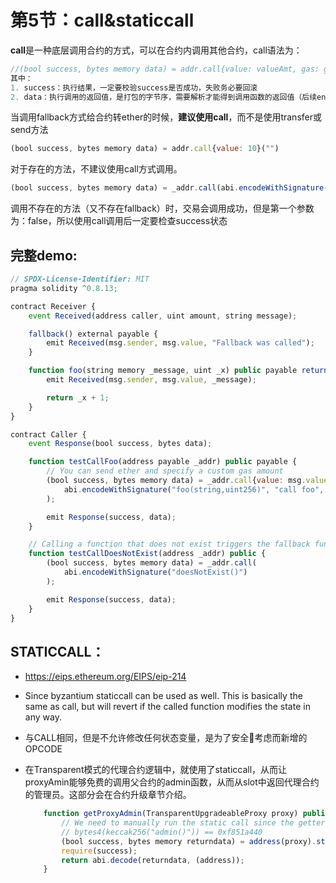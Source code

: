 # 第5节：call&staticcall

**call**是一种底层调用合约的方式，可以在合约内调用其他合约，call语法为：

```js
//(bool success, bytes memory data) = addr.call{value: valueAmt, gas: gasAmt}(abi.encodeWithSignature("foo(string,uint256)", 参数1, 参数2)
其中：
1. success：执行结果，一定要校验success是否成功，失败务必要回滚
2. data：执行调用的返回值，是打包的字节序，需要解析才能得到调用函数的返回值（后续encode_decode详解）
```

当调用fallback方式给合约转ether的时候，**建议使用call**，而不是使用transfer或send方法

```js
(bool success, bytes memory data) = addr.call{value: 10}("")
```

对于存在的方法，不建议使用call方式调用。

```js
(bool success, bytes memory data) = _addr.call(abi.encodeWithSignature("doesNotExist()"));
```

调用不存在的方法（又不存在fallback）时，交易会调用成功，但是第一个参数为：false，所以使用call调用后一定要检查success状态



## 完整demo:

```js
// SPDX-License-Identifier: MIT
pragma solidity ^0.8.13;

contract Receiver {
    event Received(address caller, uint amount, string message);

    fallback() external payable {
        emit Received(msg.sender, msg.value, "Fallback was called");
    }

    function foo(string memory _message, uint _x) public payable returns (uint) {
        emit Received(msg.sender, msg.value, _message);

        return _x + 1;
    }
}

contract Caller {
    event Response(bool success, bytes data);

    function testCallFoo(address payable _addr) public payable {
        // You can send ether and specify a custom gas amount
        (bool success, bytes memory data) = _addr.call{value: msg.value, gas: 5000}(
            abi.encodeWithSignature("foo(string,uint256)", "call foo", 123)
        );

        emit Response(success, data);
    }

    // Calling a function that does not exist triggers the fallback function.
    function testCallDoesNotExist(address _addr) public {
        (bool success, bytes memory data) = _addr.call(
            abi.encodeWithSignature("doesNotExist()")
        );

        emit Response(success, data);
    }
}
```



## STATICCALL：

- https://eips.ethereum.org/EIPS/eip-214

- Since byzantium staticcall can be used as well. This is basically the same as call, but will revert if the called function modifies the state in any way.

- 与CALL相同，但是不允许修改任何状态变量，是为了安全🔐考虑而新增的OPCODE

- 在Transparent模式的代理合约逻辑中，就使用了staticcall，从而让proxyAmin能够免费的调用父合约的admin函数，从而从slot中返回代理合约的管理员。这部分会在合约升级章节介绍。

  ```js
      function getProxyAdmin(TransparentUpgradeableProxy proxy) public view virtual returns (address) {
          // We need to manually run the static call since the getter cannot be flagged as view
          // bytes4(keccak256("admin()")) == 0xf851a440
          (bool success, bytes memory returndata) = address(proxy).staticcall(hex"f851a440");
          require(success);
          return abi.decode(returndata, (address));
      }
  ```

  
